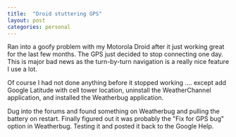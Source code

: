 ```yaml
---
title:  "Droid stuttering GPS"
layout: post
categories: personal
---
```


Ran into a goofy problem with my Motorola Droid after it just working great for the last few months.  The GPS just decided to stop connecting one day.  This is major bad news as the turn-by-turn navigation is a really nice feature I use a lot.

Of course I had not done anything before it stopped working ....  except add Google Latitude with cell tower location, uninstall the WeatherChannel application, and installed the Weatherbug application.

Dug into the forums and found something on Weatherbug and pulling the battery on restart.  Finally figured out it was probably the "Fix for GPS bug" option in Weatherbug.  Testing it and posted it back to the Google Help.
